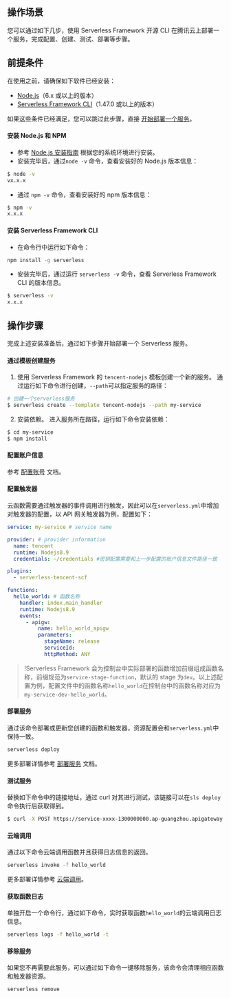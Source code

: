 ## 操作场景

您可以通过如下几步，使用 Serverless Framework 开源 CLI 在腾讯云上部署一个服务，完成配置、创建、测试、部署等步骤。

## 前提条件

在使用之前，请确保如下软件已经安装：

- [Node.js](#node)（6.x 或以上的版本）
- [Serverless Framework CLI](#cli)（1.47.0 或以上的版本）

如果这些条件已经满足，您可以跳过此步骤，直接 [开始部署一个服务](#buzhou)。

<span id="node"></span>

#### 安装 Node.js 和 NPM

- 参考 [Node.js 安装指南](https://nodejs.org/zh-cn/download/) 根据您的系统环境进行安装。
- 安装完毕后，通过`node -v` 命令，查看安装好的 Node.js 版本信息：

```sh
$ node -v
vx.x.x
```

- 通过 `npm -v` 命令，查看安装好的 npm 版本信息：

```sh
$ npm -v
x.x.x
```

<span id="cli"></span>

#### 安装 Serverless Framework CLI

- 在命令行中运行如下命令：

```sh
npm install -g serverless
```

- 安装完毕后，通过运行 `serverless -v` 命令，查看 Serverless Framework CLI 的版本信息。

```sh
$ serverless -v
x.x.x
```

<span id="buzhou"></span>

## 操作步骤

完成上述安装准备后，通过如下步骤开始部署一个 Serverless 服务。

#### 通过模板创建服务

1. 使用 Serverless Framework 的 `tencent-nodejs` 模板创建一个新的服务。
   通过运行如下命令进行创建，`--path`可以指定服务的路径：

```sh
# 创建一个serverless服务
$ serverless create --template tencent-nodejs --path my-service
```

2. 安装依赖。
   进入服务所在路径，运行如下命令安装依赖：

```sh
$ cd my-service
$ npm install
```

#### 配置账户信息

参考 [配置账号](https://cloud.tencent.com/document/product/1154/38811) 文档。

#### 配置触发器

云函数需要通过触发器的事件调用进行触发，因此可以在`serverless.yml`中增加对触发器的配置，以 API 网关触发器为例，配置如下：

```yaml
service: my-service # service name

provider: # provider information
  name: tencent
  runtime: Nodejs8.9
  credentials: ~/credentials #密钥配置需要和上一步配置的账户信息文件路径一致

plugins:
  - serverless-tencent-scf

functions:
  hello_world: # 函数名称
    handler: index.main_handler
    runtime: Nodejs8.9
    events:
      - apigw:
          name: hello_world_apigw
          parameters:
            stageName: release
            serviceId:
            httpMethod: ANY
```

> !Serverless Framework 会为控制台中实际部署的函数增加前缀组成函数名称，前缀规范为`service-stage-function`，默认的 stage 为`dev`。以上述配置为例，配置文件中的函数名称`hello_world`在控制台中的函数名称对应为`my-service-dev-hello_world`。

#### 部署服务

通过该命令部署或更新您创建的函数和触发器，资源配置会和`serverless.yml`中保持一致。

```bash
serverless deploy
```

更多部署详情参考 [部署服务](https://cloud.tencent.com/document/product/1154/38814) 文档。

#### 测试服务

替换如下命令中的链接地址，通过 curl 对其进行测试，该链接可以在`sls deploy`命令执行后获取得到。

```bash
$ curl -X POST https://service-xxxx-1300000000.ap-guangzhou.apigateway.myqcloud.com/release/
```

#### 云端调用

通过以下命令云端调用函数并且获得日志信息的返回。

```bash
serverless invoke -f hello_world
```

更多部署详情参考 [云端调用](https://cloud.tencent.com/document/product/1154/38815)。

#### 获取函数日志

单独开启一个命令行，通过如下命令，实时获取函数`hello_world`的云端调用日志信息。

```bash
serverless logs -f hello_world -t
```

#### 移除服务

如果您不再需要此服务，可以通过如下命令一键移除服务，该命令会清理相应函数和触发器资源。

```sh
serverless remove
```
